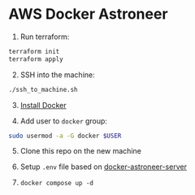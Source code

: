 # AWS Docker Astroneer

1. Run terraform:

```bash
terraform init
terraform apply
```

2. SSH into the machine:

```bash
./ssh_to_machine.sh
```

3. [Install Docker](https://docs.docker.com/engine/install/ubuntu/)

4. Add user to `docker` group:

```bash
sudo usermod -a -G docker $USER
```

5. Clone this repo on the new machine

6. Setup `.env` file based on [docker-astroneer-server](https://github.com/barumel/docker-astroneer-server/tree/develop)

6. `docker compose up -d`
